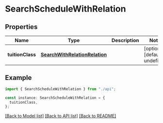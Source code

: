 # SearchScheduleWithRelation

## Properties

| Name             | Type                                                            | Description | Notes                             |
| ---------------- | --------------------------------------------------------------- | ----------- | --------------------------------- |
| **tuitionClass** | [**SearchWithRelationRelation**](SearchWithRelationRelation.md) |             | [optional] [default to undefined] |

## Example

```typescript
import { SearchScheduleWithRelation } from "./api";

const instance: SearchScheduleWithRelation = {
  tuitionClass,
};
```

[[Back to Model list]](../README.md#documentation-for-models) [[Back to API list]](../README.md#documentation-for-api-endpoints) [[Back to README]](../README.md)
